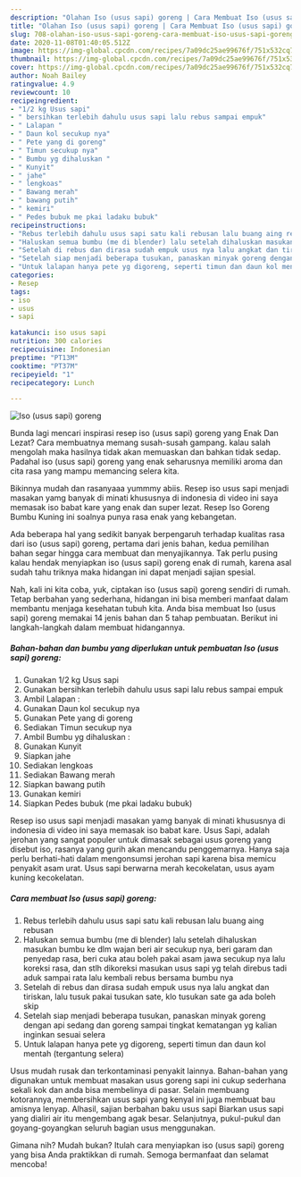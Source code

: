 ```yaml
---
description: "Olahan Iso (usus sapi) goreng | Cara Membuat Iso (usus sapi) goreng Yang Enak dan Simpel"
title: "Olahan Iso (usus sapi) goreng | Cara Membuat Iso (usus sapi) goreng Yang Enak dan Simpel"
slug: 708-olahan-iso-usus-sapi-goreng-cara-membuat-iso-usus-sapi-goreng-yang-enak-dan-simpel
date: 2020-11-08T01:40:05.512Z
image: https://img-global.cpcdn.com/recipes/7a09dc25ae99676f/751x532cq70/iso-usus-sapi-goreng-foto-resep-utama.jpg
thumbnail: https://img-global.cpcdn.com/recipes/7a09dc25ae99676f/751x532cq70/iso-usus-sapi-goreng-foto-resep-utama.jpg
cover: https://img-global.cpcdn.com/recipes/7a09dc25ae99676f/751x532cq70/iso-usus-sapi-goreng-foto-resep-utama.jpg
author: Noah Bailey
ratingvalue: 4.9
reviewcount: 10
recipeingredient:
- "1/2 kg Usus sapi"
- " bersihkan terlebih dahulu usus sapi lalu rebus sampai empuk"
- " Lalapan "
- " Daun kol secukup nya"
- " Pete yang di goreng"
- " Timun secukup nya"
- " Bumbu yg dihaluskan "
- " Kunyit"
- " jahe"
- " lengkoas"
- " Bawang merah"
- " bawang putih"
- " kemiri"
- " Pedes bubuk me pkai ladaku bubuk"
recipeinstructions:
- "Rebus terlebih dahulu usus sapi satu kali rebusan lalu buang aing rebusan"
- "Haluskan semua bumbu (me di blender) lalu setelah dihaluskan masukan bumbu ke dlm wajan beri air secukup nya, beri garam dan penyedap rasa, beri cuka atau boleh pakai asam jawa secukup nya lalu koreksi rasa, dan stlh dikoreksi masukan usus sapi yg telah direbus tadi aduk sampai rata lalu kembali rebus bersama bumbu nya"
- "Setelah di rebus dan dirasa sudah empuk usus nya lalu angkat dan tiriskan, lalu tusuk pakai tusukan sate, klo tusukan sate ga ada boleh skip"
- "Setelah siap menjadi beberapa tusukan, panaskan minyak goreng dengan api sedang dan goreng sampai tingkat kematangan yg kalian inginkan sesuai selera"
- "Untuk lalapan hanya pete yg digoreng, seperti timun dan daun kol mentah (tergantung selera)"
categories:
- Resep
tags:
- iso
- usus
- sapi

katakunci: iso usus sapi 
nutrition: 300 calories
recipecuisine: Indonesian
preptime: "PT13M"
cooktime: "PT37M"
recipeyield: "1"
recipecategory: Lunch

---
```



![Iso (usus sapi) goreng](https://img-global.cpcdn.com/recipes/7a09dc25ae99676f/751x532cq70/iso-usus-sapi-goreng-foto-resep-utama.jpg)

Bunda lagi mencari inspirasi resep iso (usus sapi) goreng yang Enak Dan Lezat? Cara membuatnya memang susah-susah gampang. kalau salah mengolah maka hasilnya tidak akan memuaskan dan bahkan tidak sedap. Padahal iso (usus sapi) goreng yang enak seharusnya memiliki aroma dan cita rasa yang mampu memancing selera kita.

Bikinnya mudah dan rasanyaaa yummmy abiis. Resep iso usus sapi menjadi masakan yamg banyak di minati khususnya di indonesia di video ini saya memasak iso babat kare yang enak dan super lezat. Resep Iso Goreng Bumbu Kuning ini soalnya punya rasa enak yang kebangetan.

Ada beberapa hal yang sedikit banyak berpengaruh terhadap kualitas rasa dari iso (usus sapi) goreng, pertama dari jenis bahan, kedua pemilihan bahan segar hingga cara membuat dan menyajikannya. Tak perlu pusing kalau hendak menyiapkan iso (usus sapi) goreng enak di rumah, karena asal sudah tahu triknya maka hidangan ini dapat menjadi sajian spesial.


Nah, kali ini kita coba, yuk, ciptakan iso (usus sapi) goreng sendiri di rumah. Tetap berbahan yang sederhana, hidangan ini bisa memberi manfaat dalam membantu menjaga kesehatan tubuh kita. Anda bisa membuat Iso (usus sapi) goreng memakai 14 jenis bahan dan 5 tahap pembuatan. Berikut ini langkah-langkah dalam membuat hidangannya.

<!--inarticleads1-->

##### Bahan-bahan dan bumbu yang diperlukan untuk pembuatan Iso (usus sapi) goreng:

1. Gunakan 1/2 kg Usus sapi
1. Gunakan  bersihkan terlebih dahulu usus sapi lalu rebus sampai empuk
1. Ambil  Lalapan :
1. Gunakan  Daun kol secukup nya
1. Gunakan  Pete yang di goreng
1. Sediakan  Timun secukup nya
1. Ambil  Bumbu yg dihaluskan :
1. Gunakan  Kunyit
1. Siapkan  jahe
1. Sediakan  lengkoas
1. Sediakan  Bawang merah
1. Siapkan  bawang putih
1. Gunakan  kemiri
1. Siapkan  Pedes bubuk (me pkai ladaku bubuk)


Resep iso usus sapi menjadi masakan yamg banyak di minati khususnya di indonesia di video ini saya memasak iso babat kare. Usus Sapi, adalah jerohan yang sangat populer untuk dimasak sebagai usus goreng yang disebut iso, rasanya yang gurih akan mencandu penggemarnya. Hanya saja perlu berhati-hati dalam mengonsumsi jerohan sapi karena bisa memicu penyakit asam urat. Usus sapi berwarna merah kecokelatan, usus ayam kuning kecokelatan. 

<!--inarticleads2-->

##### Cara membuat Iso (usus sapi) goreng:

1. Rebus terlebih dahulu usus sapi satu kali rebusan lalu buang aing rebusan
1. Haluskan semua bumbu (me di blender) lalu setelah dihaluskan masukan bumbu ke dlm wajan beri air secukup nya, beri garam dan penyedap rasa, beri cuka atau boleh pakai asam jawa secukup nya lalu koreksi rasa, dan stlh dikoreksi masukan usus sapi yg telah direbus tadi aduk sampai rata lalu kembali rebus bersama bumbu nya
1. Setelah di rebus dan dirasa sudah empuk usus nya lalu angkat dan tiriskan, lalu tusuk pakai tusukan sate, klo tusukan sate ga ada boleh skip
1. Setelah siap menjadi beberapa tusukan, panaskan minyak goreng dengan api sedang dan goreng sampai tingkat kematangan yg kalian inginkan sesuai selera
1. Untuk lalapan hanya pete yg digoreng, seperti timun dan daun kol mentah (tergantung selera)


Usus mudah rusak dan terkontaminasi penyakit lainnya. Bahan-bahan yang digunakan untuk membuat masakan usus goreng sapi ini cukup sederhana sekali kok dan anda bisa membelinya di pasar. Selain membuang kotorannya, membersihkan usus sapi yang kenyal ini juga membuat bau amisnya lenyap. Alhasil, sajian berbahan baku usus sapi Biarkan usus sapi yang dialiri air itu mengembang agak besar. Selanjutnya, pukul-pukul dan goyang-goyangkan seluruh bagian usus menggunakan. 

Gimana nih? Mudah bukan? Itulah cara menyiapkan iso (usus sapi) goreng yang bisa Anda praktikkan di rumah. Semoga bermanfaat dan selamat mencoba!
